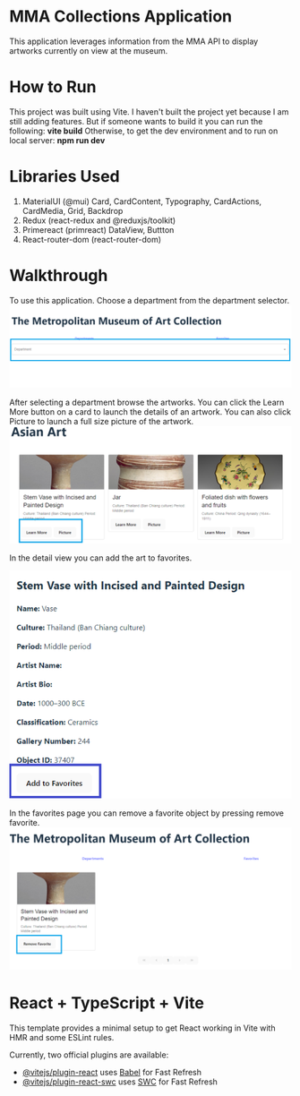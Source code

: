 # MMA Collections Application

This application leverages information from the MMA API to display artworks currently on view at the museum.

# How to Run
This project was built using Vite. I haven't built the project yet because I am still adding features. But if someone wants to build it you can run the following:
**vite build**
Otherwise, to get the dev environment and to run on local server:
**npm run dev**

# Libraries Used
1. MaterialUI (@mui)
  Card, CardContent, Typography, CardActions, CardMedia, Grid, Backdrop
2. Redux (react-redux and @reduxjs/toolkit)
3. Primereact (primreact)
  DataView, Buttton
4. React-router-dom (react-router-dom)  

# Walkthrough
 To use this application. Choose a department from the department selector.
 ![screenshot](departmentSelector.png)

 After selecting a department browse the artworks. You can click the Learn More button on a card to launch the details of an artwork. You can also click Picture to launch a full size picture of the artwork.
 ![screenshot](artCard.png)


 In the detail view you can add the art to favorites.
 
 ![screenshot](addToFav.png)

 In the favorites page you can remove a favorite object by pressing remove favorite.
 ![screenshot](favoritedArt.png)

# React + TypeScript + Vite

This template provides a minimal setup to get React working in Vite with HMR and some ESLint rules.

Currently, two official plugins are available:

- [@vitejs/plugin-react](https://github.com/vitejs/vite-plugin-react/blob/main/packages/plugin-react/README.md) uses [Babel](https://babeljs.io/) for Fast Refresh
- [@vitejs/plugin-react-swc](https://github.com/vitejs/vite-plugin-react-swc) uses [SWC](https://swc.rs/) for Fast Refresh


